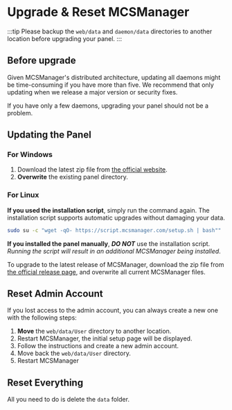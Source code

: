# Upgrade & Reset MCSManager

:::tip
Please backup the `web/data` and `daemon/data` directories to another location before upgrading your panel.
:::

## Before upgrade

Given MCSManager's distributed architecture, updating all daemons might be time-consuming if you have more than five. We recommend that only updating when we release a major version or security fixes.

If you have only a few daemons, upgrading your panel should not be a problem.

## Updating the Panel

### For Windows

1. Download the latest zip file from [the official website](https://mcsmanager.com).
2. **Overwrite** the existing panel directory.

### For Linux

**If you used the installation script**, simply run the command again. The installation script supports automatic upgrades without damaging your data.

```bash
sudo su -c "wget -qO- https://script.mcsmanager.com/setup.sh | bash""
```

**If you installed the panel manually**, **_DO NOT_** use the installation script. _Running the script will result in an additional MCSManager being installed_.

To upgrade to the latest release of MCSManager, download the zip file from [the official release page](https://github.com/MCSManager/MCSManager/releases/latest), and overwrite all current MCSManager files.

## Reset Admin Account

If you lost access to the admin account, you can always create a new one with the following steps:

1. **Move** the `web/data/User` directory to another location.
2. Restart MCSManager, the initial setup page will be displayed.
3. Follow the instructions and create a new admin account.
4. Move back the `web/data/User` directory.
5. Restart MCSManager

## Reset Everything

All you need to do is delete the `data` folder.
